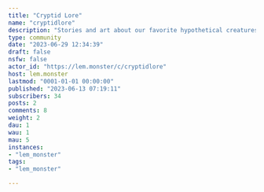 ```yaml
---
title: "Cryptid Lore" 
name: "cryptidlore"
description: "Stories and art about our favorite hypothetical creatures!"
type: community
date: "2023-06-29 12:34:39"
draft: false
nsfw: false
actor_id: "https://lem.monster/c/cryptidlore"
host: lem.monster
lastmod: "0001-01-01 00:00:00"
published: "2023-06-13 07:19:11"
subscribers: 34
posts: 2
comments: 8
weight: 2
dau: 1
wau: 1
mau: 5
instances:
- "lem_monster"
tags: 
- "lem_monster"

---
```

